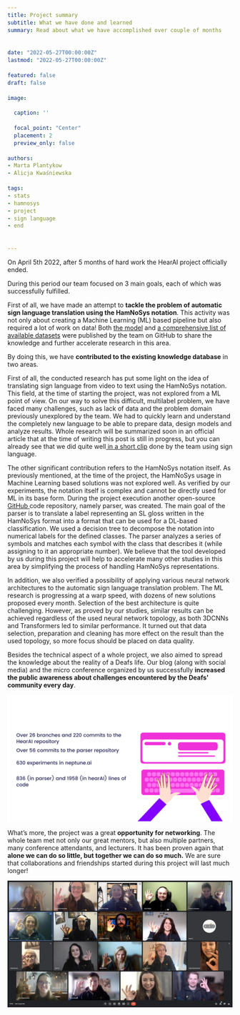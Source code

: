 ```yaml
---
title: Project summary
subtitle: What we have done and learned 
summary: Read about what we have accomplished over couple of months


date: "2022-05-27T00:00:00Z"
lastmod: "2022-05-27T00:00:00Z"

featured: false
draft: false

image:

  caption: ''

  focal_point: "Center"
  placement: 2
  preview_only: false

authors:
- Marta Plantykow
- Alicja Kwaśniewska

tags:
- stats
- hamnosys
- project
- sign language
- end


---
```



On April 5th 2022, after 5 months of hard work the HearAI project officially ended. 

During this period our team focused on 3 main goals, each of which was successfully fulfilled.

First of all, we have made an attempt to **tackle the problem of automatic sign language translation using the HamNoSys notation**. This activity was not only about creating a Machine Learning (ML) based pipeline but also required a lot of work on data! Both [the model](https://github.com/hearai/hearai) and [a comprehensive list of available datasets](https://github.com/hearai/sign-language-review) were published by the team on GitHub to share the knowledge and further accelerate research in this area.

By doing this, we have **contributed to the existing knowledge database** in two areas.

First of all, the conducted research has put some light on the idea of translating sign language from video to text using the HamNoSys notation. This field, at the time of starting the project, was not explored from a ML point of view. On our way to solve this difficult, multilabel problem, we have faced many challenges, such as lack of data and the problem domain previously unexplored by the team. We had to quickly learn and understand the completely new language to be able to prepare data, design models and analyze results.  Whole research will be summarized soon in an official article that at the time of writing this post is still in progress, but you can already see that we did quite well[ in a short clip](https://www.linkedin.com/posts/women-in-ai-poland_hai-haimovie-hai-activity-6931663561865736193-YDKN?utm_source=linkedin_share&utm_medium=member_desktop_web) done by the team using sign language.

The other significant contribution refers to the HamNoSys notation itself. As previously mentioned, at the time of the project, the HamNoSys usage in Machine Learning based solutions was not explored well. As verified by our experiments, the notation itself is complex and cannot be directly used for ML in its base form. During the project execution another open-source [GitHub ](https://github.com/hearai/parse-hamnosys)code repository, namely parser, was created. The main goal of the parser is to translate a label representing an SL gloss written in the HamNoSys format into a format that can be used for a DL-based classification. We used a decision tree to decompose the notation into numerical labels for the defined classes. The parser analyzes a series of symbols and matches each symbol with the class that describes it (while assigning to it an appropriate number). We believe that the tool developed by us during this project will help to accelerate many other studies in this area by simplifying the process of handling HamNoSys representations.

In addition, we also verified a possibility of applying various neural network architectures to the automatic sign language translation problem. The ML research is progressing at a warp speed, with dozens of new solutions proposed every month. Selection of the best architecture is quite challenging. However, as proved by our studies, similar results can be achieved regardless of the used neural network topology, as both 3DCNNs and Transformers led to similar performance. It turned out that data selection, preparation and cleaning has more effect on the result than the used topology, so more focus should be placed on data quality.

Besides the technical aspect of a whole project, we also aimed to spread the knowledge about the reality of a Deafs life. Our blog (along with social media) and the micro conference organized by us successfully **increased the public awareness about challenges encountered by the Deafs' community every day**.


![](./zdj3.png)


What’s more, the project was a great **opportunity for networking**. The whole team met not only our great mentors, but also multiple partners, many conference attendants, and lecturers.  It has been proven again that **alone we can do so little, but together we can do so much.** We are sure that collaborations and friendships started during this project will last much longer! 



![](./zdj1.jpg)




